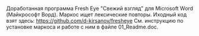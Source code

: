 Доработанная программа Fresh Eye "Свежий взгляд" для Microsoft Word (Майкрософт Ворд).
Маркос ищет лексические повторы.
Иходный код взят здесь: https://github.com/d-kirsanov/fresheye
См. инструкцию по установке маркоса и работе с ним в файле 01_Readme.doc.
